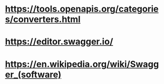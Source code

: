 # https://tools.openapis.org/categories/converters.html

# https://editor.swagger.io/

# https://en.wikipedia.org/wiki/Swagger_(software)